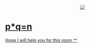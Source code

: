 <p align="center">
<a href="https://tryhackme.com/room/encryptioncrypto101" target="_blank"> <img src="https://github.com/NeKroFR/README-files/blob/main/Encryption%20-%20Crypto%20101.PNG" />
</p>
  
# p*q=n
Hope I will help you for this room ^^


